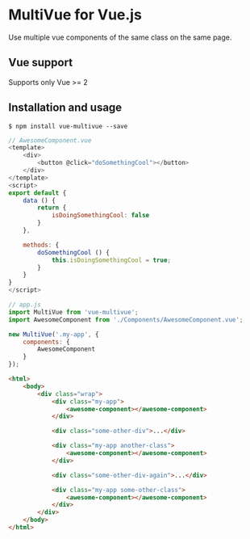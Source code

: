 # MultiVue for Vue.js

Use multiple vue components of the same class on the same page.

## Vue support

Supports only Vue >= 2

## Installation and usage

    $ npm install vue-multivue --save

```javascript
// AwesomeComponent.vue
<template>
    <div>
        <button @click="doSomethingCool"></button>
    </div>
</template>
<script>
export default {
    data () {
        return {
            isDoingSomethingCool: false
        }
    },

    methods: {
        doSomethingCool () {
            this.isDoingSomethingCool = true;
        }
    }
}
</script>

// app.js
import MultiVue from 'vue-multivue';
import AwesomeComponent from './Components/AwesomeComponent.vue';

new MultiVue('.my-app', {
    components: {
        AwesomeComponent
    }
});
```

```html
<html>
    <body>
        <div class="wrap">
            <div class="my-app">
                <awesome-component></awesome-component>
            </div>

            <div class="some-other-div">...</div>

            <div class="my-app another-class">
                <awesome-component></awesome-component>
            </div>

            <div class="some-other-div-again">...</div>

            <div class="my-app some-other-class">
                <awesome-component></awesome-component>
            </div>
        </div>
    </body>
</html>
```
